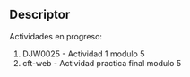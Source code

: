 ## Descriptor

Actividades en progreso:
1. DJW0025 - Actividad 1 modulo 5
2. cft-web - Actividad practica final modulo 5